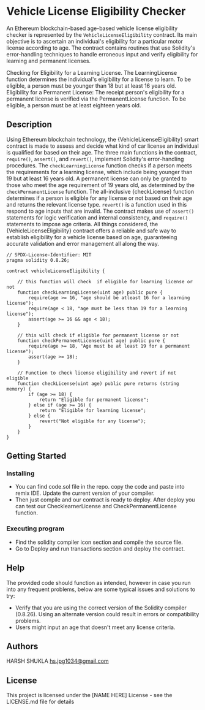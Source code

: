 # Vehicle License Eligibility Checker 

An Ethereum blockchain-based age-based vehicle license eligibility checker is represented by the `VehicleLicenseEligibility` contract. Its main objective is to ascertain an individual's eligibility for a particular motor license according to age. The contract contains routines that use Solidity's error-handling techniques to handle erroneous input and verify eligibility for learning and permanent licenses.

Checking for Eligibility for a Learning License. The LearningLicense function determines the individual's eligibility for a license to learn. To be eligible, a person must be younger than 18 but at least 16 years old.
Eligibility for a Permanent License: The receipt person's eligibility for a permanent license is verified via the PermanentLicense function. To be eligible, a person must be at least eighteen years old.



## Description

Using Ethereum blockchain technology, the {VehicleLicenseEligibility} smart contract is made to assess and decide what kind of car license an individual is qualified for based on their age. The three main functions in the contract, `require()`, `assert()`, and `revert()`, implement Solidity's error-handling procedures. The `checkLearningLicense` function checks if a person meets the requirements for a learning license, which include being younger than 19 but at least 16 years old. A permanent license can only be granted to those who meet the age requirement of 19 years old, as determined by the `checkPermanentLicense` function. The all-inclusive {checkLicense} function determines if a person is eligible for any license or not based on their age and returns the relevant license type. `revert()` is a function used in this respond to age inputs that are invalid. The contract makes use of `assert()` statements for logic verification and internal consistency, and `require()` statements to impose age criteria. All things considered, the {VehicleLicenseEligibility} contract offers a reliable and safe way to establish eligibility for a vehicle license based on age, guaranteeing accurate validation and error management all along the way.



```
// SPDX-License-Identifier: MIT
pragma solidity 0.8.26;

contract vehicleLicenseEligibility {

    // this function will check  if eligible for learning license or not 
    function checkLearningLicense(uint age) public pure {
        require(age >= 16, "age should be atleast 16 for a learning license");
        require(age < 18, "age must be less than 19 for a learning license");
        assert(age >= 16 && age < 18);
    }

    // this will check if eligible for permanent license or not 
    function checkPermanentLicense(uint age) public pure {
        require(age >= 18, "Age must be at least 19 for a permanent license");
        assert(age >= 18);   
    }

    // Function to check license eligibility and revert if not eligible
    function checkLicense(uint age) public pure returns (string memory) {
        if (age >= 18) {
            return "Eligible for permanent license";
        } else if (age >= 16) {
            return "Eligible for learning license";
        } else {
            revert("Not eligible for any license");
        }
    }
}

```

## Getting Started

### Installing

* You can find code.sol file in the repo. copy the code and paste into remix IDE. Update the current version of your compiler.
* Then just compile and our contract is ready to deploy. After deploy you can test our ChecklearnerLicense and CheckPermanentLicense  function.


### Executing program

* Find the solidity compiler icon section and compile the source file.
* Go to Deploy and run transactions section  and deploy the contract.


## Help

The provided code should function as intended, however in case you run into any frequent problems, below are some typical issues and solutions to try:

* Verify that you are using the correct version of the Solidity compiler (0.8.26). Using an alternate version could result in errors or compatibility problems.
*  Users might input an age that doesn't meet any license criteria.
## Authors

HARSH SHUKLA
hs.jpg1034@gmail.com



## License

This project is licensed under the [NAME HERE] License - see the LICENSE.md file for details
